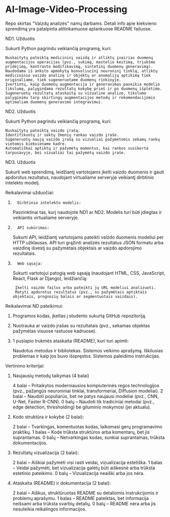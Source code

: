 # AI-Image-Video-Processing
Repo skirtas "Vaizdų analizės" namų darbams. Detali info apie kiekvieno sprendimą yra patalpinta atitinkamuose aplankuose README failuose.

 

ND1. Užduotis

Sukurti Python pagrindu veikiančią programą, kuri:

    Nuskaitytų pateiktą medicininį vaizdą ir atliktų įvairias duomenų augmentacijos operacijas (pvz., sukimą, mastelio keitimą, triukšmo pridėjimą, kontrasto modifikavimą, sintetinį duomenų generavimą).
    Naudodama iš anksto apmokytą konvoliucinį neuroninį tinklą, atliktų medicininio vaizdo analizę ir objektų ar anomalijų aptikimą tiek originaliame, tiek sugeneruotame duomenų rinkinyje.
    Įvertintų, kaip duomenų augmentacija ir generavimas paveikia modelio tikslumą, palygindama rezultatų kokybę prieš ir po duomenų išplėtimo.
    Sugeneruotų rezultatų ataskaitą su vizualine analize, tikslumo palyginimu tarp skirtingų augmentacijos metodų ir rekomendacijomis optimaliam duomenų generavimo integravimui.

 

ND2. Užduotis

Sukurti Python pagrindu veikiančią programą, kuri:

    Nuskaitytų pateiktą vaizdo įrašą.
    Identifikuotų ir sektų žmonių rankas vaizdo įraše.
    Sugeneruotų naują vaizdo įrašą su vizualiai pažymėtomis sekamų rankų vietomis kiekviename kadre.
    Automatiškai aptiktų ir pažymėtų momentus, kai rankos susikerta tarpusavyje, bei vizualiai tai pažymėtų vaizdo įraše.

 

ND3. Užduotis

Sukurti web sprendimą, leidžiantį vartotojams įkelti vaizdo duomenis ir gauti apdorotus rezultatus, naudojant virtualiame serveryje veikiantį dirbtinio intelekto modelį.

Reikalavimai užduočiai:

1.       Dirbtinio intelekto modelis:

    Pasirinktinai tas, kurį naudojote ND1 ar ND2.
    Modelis turi būti įdiegtas ir veikiantis virtualiame serveryje.

2.       API sukūrimas:

    Sukurti API, leidžiantį vartotojams pateikti vaizdo duomenis modeliui per HTTP užklausas.
    API turi grąžinti analizės rezultatus JSON formatu arba vaizdinę išvestį su pažymėtais objektais ar vaizdo apdorojimo rezultatais.

3.       Web sąsaja:

    Sukurti vartotojui patogią web sąsają (naudojant HTML, CSS, JavaScript, React, Flask ar Django), leidžiančią: 

        Įkelti vaizdo failus arba pateikti jų URL modeliui analizuoti.
        Matyti apdorotus rezultatus (pvz., su pažymėtais aptiktais objektais, prognozių balais ar segmentuotais vaizdais).

 

Reikalavimai ND pateikimui:

1. Programos kodas, įkeltas į studento sukurtą GitHub repozitoriją.

2. Nuotrauka ar vaizdo įrašas su rezultatais (pvz., sekamas objektas pažymėtas visuose rastuose kadruose).

3. 1 puslapio trukmės ataskaita (README), kuri turi apimti:

    Naudotus metodus ir bibliotekas.
    Sistemos veikimo aprašymą.
    Iškilusias problemas ir kaip jos buvo išspręstos.
    Sistemos paleidimo instrukcijas.

 

Vertinimo kriterijai:

1. Naujausių metodų taikymas (4 balai)

    4 balai – Pritaikytos moderniausios kompiuterinės regos technologijos (pvz., pažangūs neuroniniai tinklai, transformeriai, Diffusion modeliai).
    2 balai – Naudoti populiarūs, bet ne patys naujausi modeliai (pvz., CNN, U-Net, Faster R-CNN).
    0 balų – Naudoti tik tradiciniai metodai (pvz., edge detection, thresholding) be giluminio mokymosi (jei aktualu).

2. Kodo struktūra ir kokybė (2 balai):

    2 balai – Tvarkingas, komentuotas kodas, laikomasi gerų programavimo praktikų.
    1 balas – Kode trūksta struktūros arba komentarų, bet jis suprantamas.
    0 balų – Netvarkingas kodas, sunkiai suprantamas, trūksta dokumentacijos.

3. Rezultatų vizualizacija (2 balai):

    2 balai – Aiškiai pažymėti visi rasti veidai, vizualizacija estetiška.
    1 balas – Veidai pažymėti, bet vizualizacija galėtų būti aiškesnė arba trūksta estetinio pateikimo.
    0 balų – Vizualizacija neaiški arba jos nėra.

4. Ataskaita (README) ir dokumentacija (2 balai):

    2 balai – Aiškus, struktūruotas README su detaliomis instrukcijomis ir problemų aprašymu.
    1 balas – README pateiktas, bet informacija neišsami arba trūksta svarbių detalių.
    0 balų – README nėra arba jis nesuteikia reikalingos informacijos.
